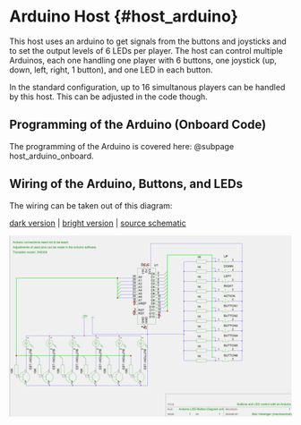 Arduino Host {#host_arduino}
====================

This host uses an arduino to get signals from the buttons and joysticks and to 
set the output levels of 6 LEDs per player. The host can control multiple 
Arduinos, each one handling one player with 6 buttons, one joystick (up, down, left, right, 1 button),
and one LED in each button. 

In the standard configuration, up to 16 simultanous players can be handled by this host. This can be
adjusted in the code though. 

Programming of the Arduino (Onboard Code)
--------------------------

The programming of the Arduino is covered here: @subpage host_arduino_onboard.

Wiring of the Arduino, Buttons, and LEDs
-----------------------------------------

The wiring can be taken out of this diagram: 

[dark version](https://raw.githubusercontent.com/Pigaco/hosts/master/arduino/Arduino-LED-Button-Diagram-Dark.png) | [bright version](https://raw.githubusercontent.com/Pigaco/hosts/master/arduino/Arduino-LED-Button-Diagram-Bright.png) | [source schematic](https://raw.githubusercontent.com/Pigaco/hosts/master/arduino/Arduino-LED-Button-Diagram.sch)

![Bright Wiring Diagram](Arduino-LED-Button-Diagram-Bright.png)
